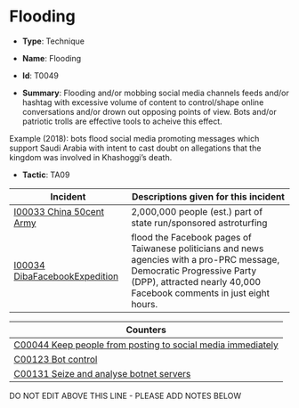# Flooding

* **Type**: Technique

* **Name**: Flooding

* **Id**: T0049

* **Summary**: Flooding and/or mobbing social media channels feeds and/or hashtag with excessive volume of content to control/shape online conversations and/or drown out opposing points of view. Bots and/or patriotic trolls are effective tools to acheive this effect. 

Example (2018): bots flood social media promoting messages which support Saudi Arabia with intent to cast doubt on allegations that the kingdom was involved in Khashoggi’s death.

* **Tactic**: TA09


| Incident | Descriptions given for this incident |
| -------- | -------------------- |
| [I00033 China 50cent Army](../incidents/I00033.md) | 2,000,000 people (est.) part of state run/sponsored astroturfing |
| [I00034 DibaFacebookExpedition](../incidents/I00034.md) | flood the Facebook pages of Taiwanese politicians and news agencies with a pro-PRC message, Democratic Progressive Party (DPP), attracted nearly 40,000 Facebook comments in just eight hours. |



| Counters |
| -------- |
| [C00044 Keep people from posting to social media immediately](../counters/C00044.md) |
| [C00123 Bot control](../counters/C00123.md) |
| [C00131 Seize and analyse botnet servers](../counters/C00131.md) |


DO NOT EDIT ABOVE THIS LINE - PLEASE ADD NOTES BELOW